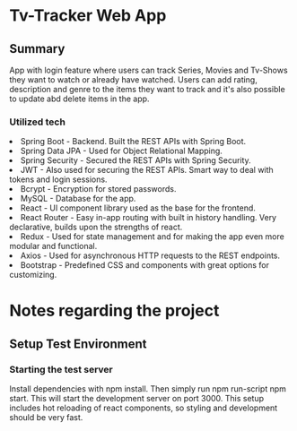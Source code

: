 <h1>Tv-Tracker Web App</h1>
<h2>Summary</h2>
App with login feature where users can track Series, Movies and Tv-Shows they want to watch or already have watched. Users can add rating, description and genre to the items they want to track and it's also possible to update abd delete items in the app.
<h3> Utilized tech </h3>
<ui>
<li> Spring Boot - Backend. Built the REST APIs with Spring Boot. </li>
<li> Spring Data JPA - Used for Object Relational Mapping. </li>
<li> Spring Security - Secured the REST APIs with Spring Security. </li>
<li> JWT - Also used for securing the REST APIs. Smart way to deal with tokens and login sessions. </i>
<li> Bcrypt - Encryption for stored passwords. </li>
<li> MySQL - Database for the app. </li>
<li> React - UI component library used as the base for the frontend. </li>
<li> React Router - Easy in-app routing with built in history handling. Very declarative, builds upon the strengths of react. </li>
<li> Redux - Used for state management and for making the app even more modular and functional. </li>
<li> Axios - Used for asynchronous HTTP requests to the REST endpoints. </li>
<li> Bootstrap - Predefined CSS and components with great options for customizing. </li>
</ui>
<h1>Notes regarding the project</h1>
<h2>Setup Test Environment</h2>
<h3> Starting the test server</h3>

Install dependencies with npm install. Then simply run npm run-script npm start. This will start the development server on port 3000. This setup includes hot reloading of react components, so styling and development should be very fast.
